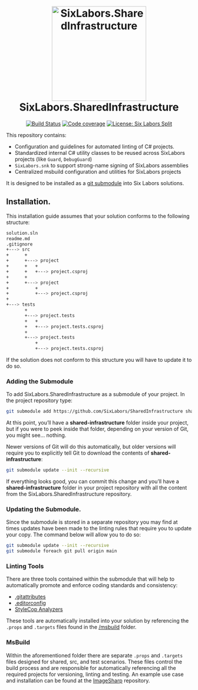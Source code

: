<h1 align="center">

<img src="https://raw.githubusercontent.com/SixLabors/Branding/main/icons/org/sixlabors.512.png" alt="SixLabors.SharedInfrastructure" width="256"/>
<br/>
SixLabors.SharedInfrastructure
</h1>

<div align="center">

[![Build Status](https://img.shields.io/github/workflow/actions/status/SixLabors/SharedInfrastructure/build-and-test.yml?branch=main)](https://github.com/SixLabors/SharedInfrastructure/actions)
[![Code coverage](https://codecov.io/gh/SixLabors/SharedInfrastructure/branch/main/graph/badge.svg)](https://codecov.io/gh/SixLabors/SharedInfrastructure)
[![License: Six Labors Split](https://img.shields.io/badge/license-Six%20Labors%20Split-%23e30183)](https://github.com/SixLabors/ImageSharp/blob/main/LICENSE)

</div>

This repository contains:
- Configuration and guidelines for automated linting of C# projects.
- Standardized internal C# utility classes to be reused across SixLabors projects (like `Guard`, `DebugGuard`)
- `SixLabors.snk` to support strong-name signing of SixLabors assemblies
- Centralized msbuild configuration and utilities for SixLabors projects

It is designed to be installed as a [git submodule](https://blog.github.com/2016-02-01-working-with-submodules/) into Six Labors solutions.

## Installation.

This installation guide assumes that your solution conforms to the following structure: 

``` bash
solution.sln
readme.md
.gitignore
+---> src
+      +
+      +---> project
+      +   +
+      +   +---> project.csproj
+      +
+      +---> project
+          +
+          +---> project.csproj
+
+---> tests
       +
       +---> project.tests
       +   +
       +   +---> project.tests.csproj
       +
       +---> project.tests
           +
           +---> project.tests.csproj
```

If the solution does not conform to this structure you will have to update it to do so.

### Adding the Submodule

To add SixLabors.SharedInfrastructure as a submodule of your project. In the project repository type:

``` bash
git submodule add https://github.com/SixLabors/SharedInfrastructure shared-infrastructure
```

At this point, you’ll have a **shared-infrastructure** folder inside your project, but if you were to peek inside that folder, depending on your version of Git, you might see… nothing.

Newer versions of Git will do this automatically, but older versions will require you to explicitly tell Git to download the contents of **shared-infrastructure**:

``` bash
git submodule update --init --recursive
```

If everything looks good, you can commit this change and you’ll have a **shared-infrastructure** folder in your project repository with all the content from the SixLabors.SharedInfrastructure repository.

### Updating the Submodule. 

Since the submodule is stored in a separate repository you may find at times updates have been made to the linting rules that require you to update your copy. The command below will allow you to do so:

``` bash
git submodule update --init --recursive
git submodule foreach git pull origin main
```

### Linting Tools

There are three tools contained within the submodule that will help to automatically promote and enforce coding standards and consistency:
- [.gitattributes](https://git-scm.com/docs/gitattributes)
- [.editorconfig](https://docs.microsoft.com/en-us/visualstudio/ide/create-portable-custom-editor-options?view=vs-2017)
- [StyleCop Analyzers](https://github.com/DotNetAnalyzers/StyleCopAnalyzers)  
  
These tools are automatically installed into your solution by referencing the `.props` and `.targets` files found in the [/msbuild](/msbuild) folder.
  
### MsBuild

Within the aforementioned folder there are separate `.props` and `.targets` files designed for shared, src, and test scenarios. These files control the build process and are responsible for automatically referencing all the required projects for versioning, linting and testing.  An example use case and installation can be found at the [ImageSharp](https://github.com/SixLabors/ImageSharp) repository.

